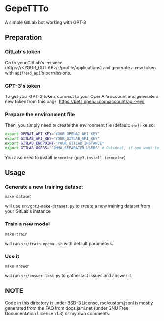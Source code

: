 # GepeTTTo

A simple GitLab bot working with GPT-3

## Preparation

### GitLab's token

Go to your GitLab's instance (https://<YOUR_GITLAB>/-/profile/applications) and generate a new token with `api`/`read_api`'s permissions.

### GPT-3's token

To get your GPT-3 token, connect to your OpenAI's account and generate a new token from this page: https://beta.openai.com/account/api-keys

### Prepare the environment file

Then, you simply need to create the environment file (default: `env`) like so:

```bash
export OPENAI_API_KEY="YOUR_OPENAI_API_KEY"
export GITLAB_API_KEY="YOUR_GITLAB_API_KEY"
export GITLAB_ENDPOINT="YOUR_GITLAB_INSTANCE"
export GITLAB_USERS="COMMA_SEPARATED_USERS" # Optional, if you want to train a custom model, e.g. 9,3,233
```

You also need to install `termcolor` (`pip3 install termcolor`)

## Usage

### Generate a new training dataset

```
make dataset
```

will use `src/gpt3-make-dataset.py` to create a new training dataset from your GitLab's instance

### Train a new model

```
make train
```

will run `src/train-openai.sh` with default parameters.

### Use it

```
make answer
```

will run `src/answer-last.py` to gather last issues and answer it.

## NOTE

Code in this directory is under BSD-3 License, rsc/custom.jsonl is mostly generated from the FAQ
from docs.jami.net (under GNU Free Documentation License v1.3) or my own comments.